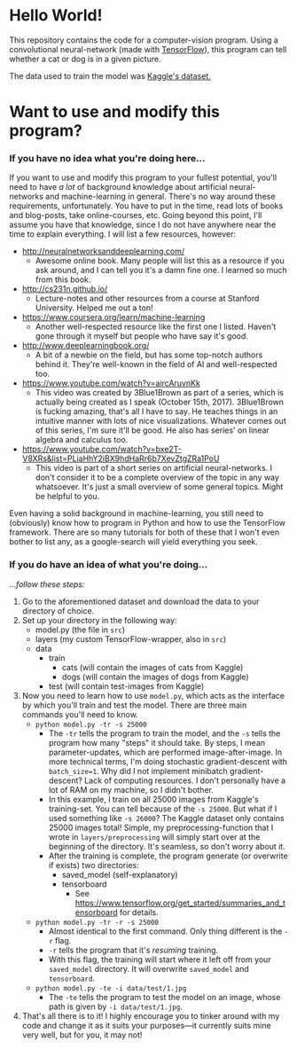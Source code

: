# Hello World!
This repository contains the code for a computer-vision program. Using a convolutional
neural-network (made with [TensorFlow](https://www.tensorflow.org/)), this program can tell
whether a cat or dog is in a given picture.

The data used to train the model was [Kaggle's dataset.](https://www.kaggle.com/c/dogs-vs-cats-redux-kernels-edition/data)
# Want to use and modify this program?
### If you have no idea what you're doing here...
If you want to use and modify this program to your fullest potential, you'll need to have *a lot*
of background knowledge about artificial neural-networks and machine-learning in general. There's
no way around these requirements, unfortunately. You have to put in the time, read lots of books
and blog-posts, take online-courses, etc. Going beyond this point, I'll assume you have that
knowledge, since I do not have anywhere near the time to explain everything. I will list a few
resources, however:

* http://neuralnetworksanddeeplearning.com/
    * Awesome online book. Many people will list this as a resource if you ask around, and I can
      tell you it's a damn fine one. I learned so much from this book.
* http://cs231n.github.io/
    * Lecture-notes and other resources from a course at Stanford University. Helped me out a ton!
* https://www.coursera.org/learn/machine-learning
    * Another well-respected resource like the first one I listed. Haven't gone through it myself
      but people who have say it's good.
* http://www.deeplearningbook.org/
    * A bit of a newbie on the field, but has some top-notch authors behind it. They're well-known
      in the field of AI and well-respected too.
* https://www.youtube.com/watch?v=aircAruvnKk
    * This video was created by 3Blue1Brown as part of a series, which is actually being created as
      I speak (October 15th, 2017). 3Blue1Brown is fucking amazing, that's all I have to say. He
      teaches things in an intuitive manner with lots of nice visualizations. Whatever comes out of
      this series, I'm sure it'll be good. He also has series' on linear algebra and calculus too.
* https://www.youtube.com/watch?v=bxe2T-V8XRs&list=PLiaHhY2iBX9hdHaRr6b7XevZtgZRa1PoU
    * This video is part of a short series on artificial neural-networks. I don't consider it to be
      a complete overview of the topic in any way whatsoever. It's just a small overview of some
      general topics. Might be helpful to you.

Even having a solid background in machine-learning, you still need to (obviously) know how to
program in Python and how to use the TensorFlow framework. There are so many tutorials for both of
these that I won't even bother to list any, as a google-search will yield everything you seek.
### If you do have an idea of what you're doing...
*...follow these steps:*
1. Go to the aforementioned dataset and download the data to your directory of choice.
2. Set up your directory in the following way:
    * model.py (the file in `src`)
    * layers (my custom TensorFlow-wrapper, also in `src`)
    * data
        * train
            * cats (will contain the images of cats from Kaggle)
            * dogs (will contain the images of dogs from Kaggle)
        * test (will contain test-images from Kaggle)
3. Now you need to learn how to use `model.py`, which acts as the interface by which you'll train
and test the model. There are three main commands you'll need to know.
    * `python model.py -tr -s 25000`
        * The `-tr` tells the program to train the model, and the `-s` tells the program how many
          "steps" it should take. By steps, I mean parameter-updates, which are performed
          image-after-image. In more technical terms, I'm doing stochastic gradient-descent with
          `batch_size=1`. Why did I not implement minibatch gradient-descent? Lack of computing
          resources. I don't personally have a lot of RAM on my machine, so I didn't bother.
        * In this example, I train on all 25000 images from Kaggle's training-set. You can tell
          because of the `-s 25000`. But what if I used something like `-s 26000`? The Kaggle
          dataset only contains 25000 images total! Simple, my preprocessing-function that I wrote
          in `layers/preprocessing` will simply start over at the beginning of the directory. It's
          seamless, so don't worry about it.
        * After the training is complete, the program generate (or overwrite if exists) two
          directories:
            * saved_model (self-explanatory)
            * tensorboard
                * See https://www.tensorflow.org/get_started/summaries_and_tensorboard for details.
    * `python model.py -tr -r -s 25000`
        * Almost identical to the first command. Only thing different is the `-r` flag.
        * `-r` tells the program that it's *resuming* training.
        * With this flag, the training will start where it left off from your `saved_model`
          directory. It will overwrite `saved_model` and `tensorboard`.
    * `python model.py -te -i data/test/1.jpg`
        * The `-te` tells the program to test the model on an image, whose path is given by
          `-i data/test/1.jpg`.
4. That's all there is to it! I highly encourage you to tinker around with my code and change it as
it suits your purposes—it currently suits mine very well, but for you, it may not!
